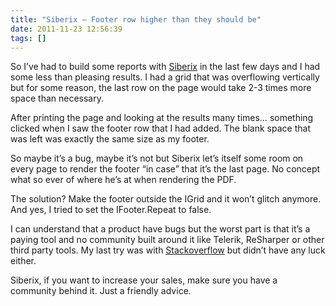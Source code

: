 ```yaml
---
title: "Siberix – Footer row higher than they should be"
date: 2011-11-23 12:56:39
tags: []
---
```


So I’ve had to build some reports with [Siberix](http://www.siberix.com/) in the last few days and I had some less than pleasing results. I had a grid that was overflowing vertically but for some reason, the last row on the page would take 2-3 times more space than necessary.

After printing the page and looking at the results many times… something clicked when I saw the footer row that I had added. The blank space that was left was exactly the same size as my footer.

So maybe it’s a bug, maybe it’s not but Siberix let’s itself some room on every page to render the footer “in case” that it’s the last page. No concept what so ever of where he’s at when rendering the PDF.

The solution? Make the footer outside the IGrid and it won’t glitch anymore. And yes, I tried to set the IFooter.Repeat to false.

I can understand that a product have bugs but the worst part is that it’s a paying tool and no community built around it like Telerik, ReSharper or other third party tools. My last try was with [Stackoverflow](http://www.stackoverflow.com) but didn’t have any luck either.

Siberix, if you want to increase your sales, make sure you have a community behind it. Just a friendly advice.
